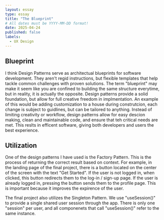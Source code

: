 ```yaml
---
layout: essay
type: essay
title: "The Blueprint"
# All dates must be YYYY-MM-DD format!
date: 2025-04-24
published: false
labels:
  - UX Design 
---
```


## Blueprint 

I think Design Patterns serve as architectual blueprints for software development. They aren't regid instructions, but flexible templates that help tackle common challenges with proven solutions. The term "blueprint" may make it seem like you are confined to building the same structure everytime, but in reality, it is actually the opposite. Design patterns provide a solid foundation, but allow for full creative freedom in implmentation. An example of this would be adding customization to a house during construtcion, each change is subject to guidlines, but can be tailored to anything. Instead of limiting creativity or workflow, design patterns allow for easy descion making, clean and maintainable code, and ensure that teh critical needs are met. This reslts in efficent software, giving both developers and users the best experience. 

## Utilization 

One of the design patterns I have used is the Factory Pattern. This is the process of returning the correct result based on context. For example, in the landing page of the final project, there is a button located on the center of the screen with the text "Get Started". If the user is not logged in, when clicked, this button redirects them to the log-in / sign-up page. If the user is already logged in, pressing the button sends them to the profile page. This is important because it improves the expirence of the user. 

The final project also utilizes the Singleton Pattern. We use "useSession()" to provide a single shared user session through the app. There is only one "session" per user, and all componenets that call "useSession()" refer to the same instance. 


